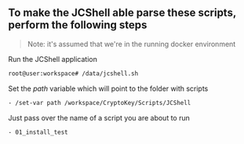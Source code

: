 ## To make the JCShell able parse these scripts, perform the following steps

> Note: it's assumed that we're in the running docker environment

Run the JCShell application
```bash
root@user:workspace# /data/jcshell.sh 
``` 

Set the *path* variable which will point to the folder with scripts
```bash
- /set-var path /workspace/CryptoKey/Scripts/JCShell
```

Just pass over the name of a script you are about to run
```bash
- 01_install_test
```
